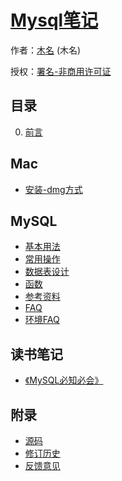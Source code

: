 # [Mysql笔记]()

作者：[木名](https://github.com/mumingv) (木名)

授权：<a rel="license" href="http://creativecommons.org/licenses/by-nc/4.0/">署名-非商用许可证</a>

## 目录
0. [前言](#README)

## Mac

- [安装-dmg方式](#docs/mac/install)


## MySQL
- [基本用法](#docs/mysql_basic_usage)
- [常用操作](#docs/mysql_common_op)
- [数据表设计](#docs/mysql_table_design)
- [函数](#docs/mysql_function)
- [参考资料](#docs/mysql_reference)
- [FAQ](#docs/mysql_faq)
- [环境FAQ](#docs/mysql_faq_env)

## 读书笔记
- [《MySQL必知必会》](#docs/book/mysql_crash_course)

## 附录 
- [源码](https://github.com/mumingv/gitreposity)
- [修订历史](https://github.com/mumingv/gitreposity/commits/master)
- [反馈意见](https://github.com/mumingv/gitreposity/issues)

